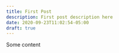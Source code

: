 ```yaml
---
title: First Post
description: First post description here
date: 2020-09-23T11:02:54-05:00
draft: true
---
```


Some content
